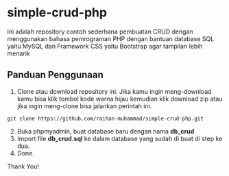 # simple-crud-php

Ini adalah repository contoh sederhana pembuatan CRUD dengan menggunakan bahasa pemrograman PHP dengan bantuan database SQL yaitu MySQL dan Framework CSS yaitu Bootstrap agar tampilan lebih menarik

## Panduan Penggunaan

1. Clone atau download repository ini. Jika kamu ingin meng-download kamu bisa klik tombol kode warna hijau kemudian klik download zip atau jika ingin meng-clone bisa jalankan perintah ini.

```
git clone https://github.com/raihan-muhammad/simple-crud-php.git
```

2. Buka phpmyadmin, buat database baru dengan nama **db_crud**
3. Import file **db_crud.sql** ke dalam database yang sudah di buat di step ke dua.
4. Done.

Thank You!
